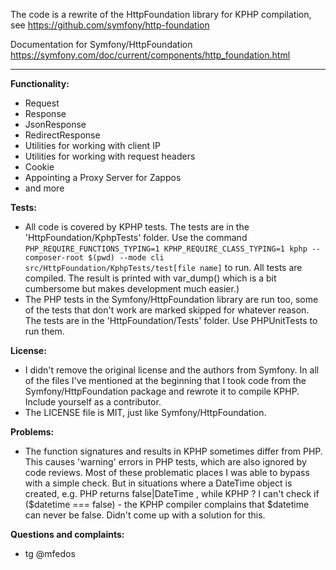 The code is a rewrite of the HttpFoundation library for KPHP compilation, see https://github.com/symfony/http-foundation

Documentation for Symfony/HttpFoundation https://symfony.com/doc/current/components/http_foundation.html

---

**Functionality:**
- Request
- Response
- JsonResponse
- RedirectResponse
- Utilities for working with client IP
- Utilities for working with request headers
- Cookie
- Appointing a Proxy Server for Zappos
- and more

**Tests:**
- All code is covered by KPHP tests. The tests are in the 'HttpFoundation/KphpTests' folder. Use the command `PHP_REQUIRE_FUNCTIONS_TYPING=1 KPHP_REQUIRE_CLASS_TYPING=1 kphp --composer-root $(pwd) --mode cli src/HttpFoundation/KphpTests/test[file name]` to run. All tests are compiled. The result is printed with var_dump() which is a bit cumbersome but makes development much easier.)
- The PHP tests in the Symfony/HttpFoundation library are run too, some of the tests that don't work are marked skipped for whatever reason. The tests are in the 'HttpFoundation/Tests' folder. Use PHPUnitTests to run them.

**License:**
- I didn't remove the original license and the authors from Symfony. In all of the files I've mentioned at the beginning that I took code from the Symfony/HttpFoundation package and rewrote it to compile KPHP. Include yourself as a contributor.
- The LICENSE file is MIT, just like Symfony/HttpFoundation.

**Problems:**
- The function signatures and results in KPHP sometimes differ from PHP. This causes 'warning' errors in PHP tests, which are also ignored by code reviews. Most of these problematic places I was able to bypass with a simple check. But in situations where a DateTime object is created, e.g. PHP returns false|DateTime , while KPHP ? I can't check if ($datetime === false) - the KPHP compiler complains that $datetime can never be false. Didn't come up with a solution for this.

**Questions and complaints:**
- tg @mfedos